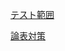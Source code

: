[テスト範囲](https://docs.google.com/spreadsheets/d/1up_fKpS9q3wDi1BBZfbcIxIg22dB1aiaEXiA9nDhOPk/edit?gid=0#gid=0)

[論表対策](https://docs.google.com/spreadsheets/d/1QiRmDf0bWAegMUfrzr3FhlQNj8-0iTGYWeDM9hbcWJM/edit?usp=sharing)